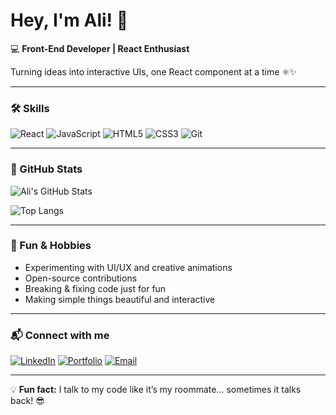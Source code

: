 # Hey, I'm Ali! 👋

💻 **Front-End Developer | React Enthusiast**  

Turning ideas into interactive UIs, one React component at a time ⚛️✨  

---

### 🛠 Skills

![React](https://img.shields.io/badge/React-61DAFB?style=for-the-badge&logo=react&logoColor=black)
![JavaScript](https://img.shields.io/badge/JavaScript-F7DF1E?style=for-the-badge&logo=javascript&logoColor=black)
![HTML5](https://img.shields.io/badge/HTML5-E34F26?style=for-the-badge&logo=html5&logoColor=white)
![CSS3](https://img.shields.io/badge/CSS3-1572B6?style=for-the-badge&logo=css3&logoColor=white)
![Git](https://img.shields.io/badge/Git-F05032?style=for-the-badge&logo=git&logoColor=white)

---

### 🌟 GitHub Stats

![Ali's GitHub Stats](https://github-readme-stats.vercel.app/api?username=yourusername&show_icons=true&theme=radical&count_private=true&hide=prs)

![Top Langs](https://github-readme-stats.vercel.app/api/top-langs/?username=yourusername&layout=compact&theme=radical)

---

### 🎯 Fun & Hobbies

- Experimenting with UI/UX and creative animations
- Open-source contributions
- Breaking & fixing code just for fun
- Making simple things beautiful and interactive

---

### 📬 Connect with me

[![LinkedIn](https://img.shields.io/badge/LinkedIn-0A66C2?style=for-the-badge&logo=linkedin&logoColor=white)](#)
[![Portfolio](https://img.shields.io/badge/Portfolio-FF6F61?style=for-the-badge&logo=google-chrome&logoColor=white)](#)
[![Email](https://img.shields.io/badge/Email-D14836?style=for-the-badge&logo=gmail&logoColor=white)](mailto:youremail@example.com)

---

💡 **Fun fact:** I talk to my code like it’s my roommate… sometimes it talks back! 😎
